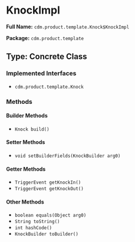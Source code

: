 # KnockImpl

**Full Name:** `cdm.product.template.Knock$KnockImpl`

**Package:** `cdm.product.template`

## Type: Concrete Class

### Implemented Interfaces

- `cdm.product.template.Knock`

### Methods

#### Builder Methods

- `Knock build()`

#### Setter Methods

- `void setBuilderFields(KnockBuilder arg0)`

#### Getter Methods

- `TriggerEvent getKnockIn()`
- `TriggerEvent getKnockOut()`

#### Other Methods

- `boolean equals(Object arg0)`
- `String toString()`
- `int hashCode()`
- `KnockBuilder toBuilder()`

